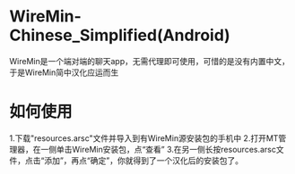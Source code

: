 # WireMin-Chinese_Simplified(Android)
WireMin是一个端对端的聊天app，无需代理即可使用，可惜的是没有内置中文，于是WireMin简中汉化应运而生
# 如何使用
1.下载"resources.arsc"文件并导入到有WireMin源安装包的手机中
2.打开MT管理器，在一侧单击WireMin安装包，点“查看”
3.在另一侧长按resources.arsc文件，点击“添加”，再点“确定”，你就得到了一个汉化后的安装包了。
